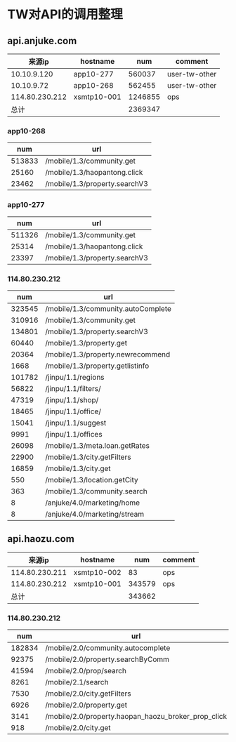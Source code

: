 # TW对API的调用整理

## api.anjuke.com
|来源ip|hostname|num|comment|
|---|---|---|---|
|10.10.9.120 |app10-277| 560037 |user-tw-other|
|10.10.9.72 |app10-268|562455|user-tw-other|
|114.80.230.212|xsmtp10-001 |1246855|ops|
|总计||2369347||

### app10-268
|num|url|
|---|---|
|513833|/mobile/1.3/community.get|
|25160|/mobile/1.3/haopantong.click|
|23462|/mobile/1.3/property.searchV3|

### app10-277
|num|url|
|---|---|
|511326|/mobile/1.3/community.get|
|25314|/mobile/1.3/haopantong.click|
|23397|/mobile/1.3/property.searchV3|

### 114.80.230.212
|num|url|
|---|---|
|323545|/mobile/1.3/community.autoComplete|
|310916|/mobile/1.3/community.get|
|134801|/mobile/1.3/property.searchV3|
|60440|/mobile/1.3/property.get|
|20364|/mobile/1.3/property.newrecommend|
|1668|/mobile/1.3/property.getlistinfo|
|101782|/jinpu/1.1/regions|
|56822|/jinpu/1.1/filters/|
|47319|/jinpu/1.1/shop/|
|18465|/jinpu/1.1/office/|
|15041|/jinpu/1.1/suggest|
|9991 |/jinpu/1.1/offices|
|26098|/mobile/1.3/meta.loan.getRates|
|22900|/mobile/1.3/city.getFilters|
|16859|/mobile/1.3/city.get|
|550|/mobile/1.3/location.getCity|
|363|/mobile/1.3/community.search|
|8|/anjuke/4.0/marketing/home|
|8|/anjuke/4.0/marketing/stream|

## api.haozu.com
|来源ip|hostname|num|comment|
|---|---|---|---|
|114.80.230.211 |xsmtp10-002| 83 | ops|
|114.80.230.212 |xsmtp10-001|343579|ops|
|总计|| 343662 ||

### 114.80.230.212
|num|url|
|---|---|
|182834|/mobile/2.0/community.autocomplete|
|92375|/mobile/2.0/property.searchByComm|
|41594|/mobile/2.0/prop/search|
|8261|/mobile/2.1/search|
|7530|/mobile/2.0/city.getFilters|
|6926 |/mobile/2.0/property.get|
|3141|/mobile/2.0/property.haopan_haozu_broker_prop_click|
|918|/mobile/2.0/city.get|

